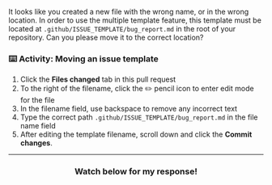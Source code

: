 It looks like you created a new file with the wrong name, or in the wrong location. In order to use the multiple template feature, this template must be located at `.github/ISSUE_TEMPLATE/bug_report.md` in the root of your repository. Can you please move it to the correct location?

### :keyboard: Activity: Moving an issue template

1. Click the **Files changed** tab in this pull request
1. To the right of the filename, click the :pencil2: pencil icon to enter edit mode for the file
1. In the filename field, use backspace to remove any incorrect text
1. Type the correct path `.github/ISSUE_TEMPLATE/bug_report.md` in the file name field
1. After editing the template filename, scroll down and click the **Commit changes**.

<hr>
<h3 align="center">Watch below for my response!</h3>
